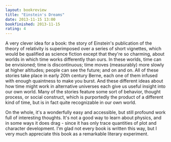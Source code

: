 ```yaml
---
layout: bookreview
title: "Einstein's Dreams"
date: 2013-11-15 13:00
bookfinished: 2013-11-15
rating: 4
---
```


A very clever idea for a book: the story of Einstein's publication of the theory of relativity is superimposed over a series of short vignettes, which would be qualified as science fiction except that they're so charming, about worlds in which time works differently than ours.  In these worlds, time can be envisioned; time is discontinuous; time moves (measurably) more slowly at higher altitudes; people can see the future; and on and on.  All of these stories take place in early 20th century Berne, each one of them infused with enough quaintness to make you burst.  And these different ideas about how time might work in alternative universes each give us useful insight into our own world.  Many of the stories feature some sort of behavior, thought process, or social construct, which is purportedly the product of a different kind of time, but is in fact quite recognizable in our own world.



On the whole, it's a wonderfully easy and accessible, but still profound work full of interesting thoughts.  It's not a good way to learn about physics, and in some ways it does drag - since it has only trace quantities of plot and character development.  I'm glad not every book is written this way, but I very much appreciate this book as a remarkable literary experiment.